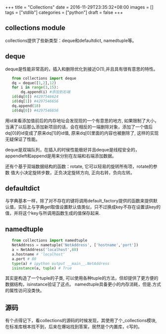 +++
title = "Collections"
date = 2016-11-29T23:35:32+08:00
images = []
tags = ["stdlib"]
categories = ["python"]
draft = false
+++

## collections module
collections提供了些新类型：deque和defaultdict, namedtuple等。

## deque
deque是性能非常高的，插入和删除优化到接近O(1),并且具有很有意思的特性。
```python
   from collections import deque
   dq = deque([1,2],12)
   for i in range(3,15):
       dq.append(i) #添加到右端
   id(dq[0]) #4297546624
   id(dq[1]) #4297546656
   dq.append(18)
   id(dq[0]) #4297546656
```
用id来看添加值前后的内存地址会发现现的一个有意思的地方, 如果限制了大小，当满了以后那么添加新项目的话，会在相反的一端删除对象，添加了一个值后dq[0]的id变成了原来dq[1]的id值, 原来dq[0]里面的内容也被删除了, 这样的实现无疑保证了性能。

deque是双端队列，在插入的时侯性能极好并且deque是线程安全的，appendleft和append是用来分别在左端和右端添加数据。

还有个基于双端数据结构的函数：rotate, 它可以轻易的旋转所有项，rotate的参数
值大小决定旋转步数，正负决定旋转方向, 正向右转，负向左转。

## defaultdict
与字典基本一样，除了对不存在的键将调用default_factory提供的函数来提供默认值，实际上与字典get取值设置默认值类似，只不过换成key不存在设置该key的值，并将这个key与所调用函数生成的值保存起来.


## namedtuple
```python
   from collections import namedtuple
   NetAddress = nametuple('NetAddress', ['hostname','port'])
   a = NetAddress('localhost',80)
   a.hostname # 'localhost'
   a.port # 80
   type(a) # ipython output __main__.NetAddress 
   isinstance(a, tuple) # True
```
其实是构造了一个tuple的子类, 可以使用各种tuple的方法，但却提供了更方便的数据结构，isinstance验证了这点。
namedtuple具备更小的内存消耗，但是.方式的属性访问没类快。
## 源码
有个点得记下，看collections的源码的时候发现，其使用了个_collections模块, 在标准库根本找不到，后来在爆站找到答案，居然是个内置库，c写的。

